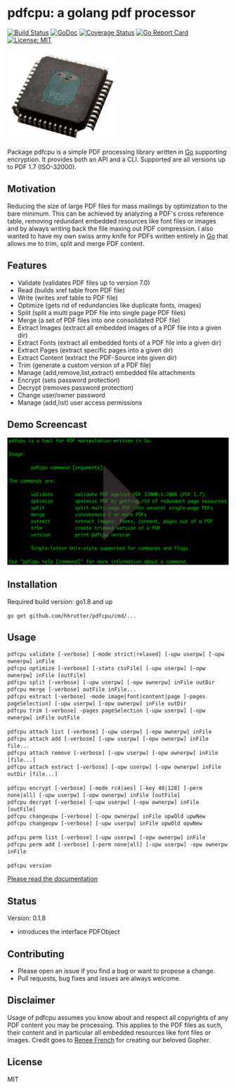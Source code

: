 # pdfcpu: a golang pdf processor

[![Build Status](https://travis-ci.org/hhrutter/pdfcpu.svg?branch=master)](https://travis-ci.org/hhrutter/pdfcpu)
[![GoDoc](https://godoc.org/github.com/hhrutter/pdfcpu?status.svg)](https://godoc.org/github.com/hhrutter/pdfcpu)
[![Coverage Status](https://coveralls.io/repos/github/hhrutter/pdfcpu/badge.svg?branch=master)](https://coveralls.io/github/hhrutter/pdfcpu?branch=master)
[![Go Report Card](https://goreportcard.com/badge/github.com/hhrutter/pdfcpu)](https://goreportcard.com/report/github.com/hhrutter/pdfcpu)
[![License: MIT](https://img.shields.io/github/license/mashape/apistatus.svg)](https://opensource.org/licenses/MIT)

![logo](resources/pdfchip3.png)

Package pdfcpu is a simple PDF processing library written in [Go](http://golang.org) supporting encryption.
It provides both an API and a CLI. Supported are all versions up to PDF 1.7 (ISO-32000).

## Motivation

Reducing the size of large PDF files for mass mailings by optimization to the bare minimum. This can be achieved by analyzing a PDF's cross reference table, removing redundant embedded resources like font files or images and by always writing back the file maxing out PDF compression. I also wanted to have my own swiss army knife for PDFs written entirely in [Go](http://golang.org) that allows me to trim, split and merge PDF content.

## Features

* Validate (validates PDF files up to version 7.0)
* Read (builds xref table from PDF file)
* Write (writes xref table to PDF file)
* Optimize (gets rid of redundancies like duplicate fonts, images)
* Split (split a multi page PDF file into single page PDF files)
* Merge (a set of PDF files into one consolidated PDF file)
* Extract Images (extract all embedded images of a PDF file into a given dir)
* Extract Fonts (extract all embedded fonts of a PDF file into a given dir)
* Extract Pages (extract specific pages into a given dir)
* Extract Content (extract the PDF-Source into given dir)
* Trim (generate a custom version of a PDF file)
* Manage (add,remove,list,extract) embedded file attachments
* Encrypt (sets password protection)
* Decrypt (removes password protection)
* Change user/owner password
* Manage (add,list) user access permissions

## Demo Screencast

[![asciicast](resources/demo.png)](https://asciinema.org/a/P5jaAo9kgZXKj2iSA1OqIdLAU)

## Installation

Required build version: go1.8 and up

`go get github.com/hhrutter/pdfcpu/cmd/...`



## Usage

    pdfcpu validate [-verbose] [-mode strict|relaxed] [-upw userpw] [-opw ownerpw] inFile
    pdfcpu optimize [-verbose] [-stats csvFile] [-upw userpw] [-opw ownerpw] inFile [outFile]
    pdfcpu split [-verbose] [-upw userpw] [-opw ownerpw] inFile outDir
    pdfcpu merge [-verbose] outFile inFile...
    pdfcpu extract [-verbose] -mode image|font|content|page [-pages pageSelection] [-upw userpw] [-opw ownerpw] inFile outDir
    pdfcpu trim [-verbose] -pages pageSelection [-upw userpw] [-opw ownerpw] inFile outFile

    pdfcpu attach list [-verbose] [-upw userpw] [-opw ownerpw] inFile
    pdfcpu attach add [-verbose] [-upw userpw] [-opw ownerpw] inFile file...
    pdfcpu attach remove [-verbose] [-upw userpw] [-opw ownerpw] inFile [file...]
    pdfcpu attach extract [-verbose] [-upw userpw] [-opw ownerpw] inFile outDir [file...]

    pdfcpu encrypt [-verbose] [-mode rc4|aes] [-key 40|128] [-perm none|all] [-upw userpw] [-opw ownerpw] inFile [outFile]
    pdfcpu decrypt [-verbose] [-upw userpw] [-opw ownerpw] inFile [outFile]
    pdfcpu changeupw [-verbose] [-opw ownerpw] inFile upwOld upwNew
    pdfcpu changeopw [-verbose] [-upw userpw] inFile opwOld opwNew

    pdfcpu perm list [-verbose] [-upw userpw] [-opw ownerpw] inFile
    pdfcpu perm add [-verbose] [-perm none|all] [-upw userpw] -opw ownerpw inFile

    pdfcpu version

 [Please read the documentation](https://godoc.org/github.com/hhrutter/pdfcpu)

## Status

Version: 0.1.8

* introduces the interface PDFObject


## Contributing

* Please open an issue if you find a bug or want to propose a change.
* Pull requests, bug fixes and issues are always welcome.

## Disclaimer

Usage of pdfcpu assumes you know about and respect all copyrights of any PDF content you may be processing. This applies to the PDF files as such, their content and in particular all embedded resources like font files or images. Credit goes to [Renee French](https://instagram.com/reneefrench) for creating our beloved Gopher.

## License

MIT